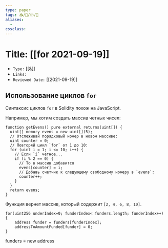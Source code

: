```yaml
---
type: paper
tags: 📥️/📜️/🩳/🗿
aliases:
  - 
cssclass: 
---
```




# Title: **[[for 2021-09-19]]**
- `Type:` [[&]]
- `Links:`
- `Reviewed Date:` [[2021-09-19]]


## Использование циклов `for`

Синтаксис циклов `for` в Solidity похож на JavaScript.

Например, мы хотим создать массив четных чисел:

```solidity
function getEvens() pure external returns(uint[]) {
  uint[] memory evens = new uint[](5);
  // Отслеживай порядковый номер в новом массиве:
  uint counter = 0;
  // Повторяй цикл `for` от 1 до 10:
  for (uint i = 1; i <= 10; i++) {
    // Если `i` четное...
    if (i % 2 == 0) {
      // То в массив добавится
      evens[counter] = i;
      // Добавь счетчик к следующему свободному номеру в `evens`:
      counter++;
    }
  }
  return evens;
}
```

Функция вернет массив, который содержит `[2, 4, 6, 8, 10]`.

```solidity
for(uint256 underIndex=0; funderIndex< funders.length; funderIndex++) {
	address funder = funders[funderIndex];
	addressToAmountFunded[funder] = 0;
}
```


funders = new address[](0)